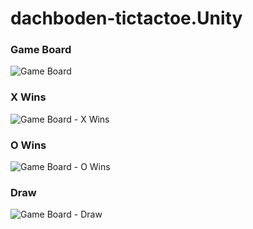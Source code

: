 # dachboden-tictactoe.Unity

### Game Board
<img src="https://ecstatic-edison-c0b108.netlify.app/game-dev/tictactoe/images/board.PNG"
     alt="Game Board"/>

### X Wins
<img src="https://ecstatic-edison-c0b108.netlify.app/game-dev/tictactoe/images/Xwins.PNG"
     alt="Game Board - X Wins"/>

### O Wins
<img src="https://ecstatic-edison-c0b108.netlify.app/game-dev/tictactoe/images/Owins.PNG"
     alt="Game Board - O Wins"/>

### Draw
<img src="https://ecstatic-edison-c0b108.netlify.app/game-dev/tictactoe/images/draw.PNG"
     alt="Game Board - Draw"/>